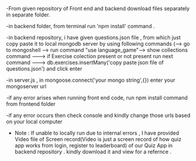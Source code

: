 -From given repository of Front end and backend download files separately in separate folder.


-in backend folder, from terminal run 'npm install' command .


-in backend repository, i have given questions.json file , from which just copy paste it to local mongodb server by using following commands (--> go to mongoshell --> run command "use language_game"--> show collections command ---> if Exercise colection present or not present run next command ---> db.exercises.insertMany('copy paste json file of questions.json') and click enter


-in server.js , in mongoose.connect('your mongo string',{}) enter your mongoserver url

-if any error arises when running front end code, run npm install command from frontend folder 

-if any error occurs then check console and kindly change those urls based on your local computer

- Note : If unable to locally run due to internal errors , I have provided Video file of Screen record(Video is just a screen record of how quiz app works from login, register to leaderboard) of our Quiz App in backend repository . kindly download it and view for a refernce .
